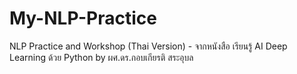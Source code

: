 # My-NLP-Practice
 NLP Practice and Workshop (Thai Version) - จากหนังสือ เรียนรู้ AI Deep Learning ด้วย Python by ผศ.ดร.กอบเกียรติ สระอุบล
